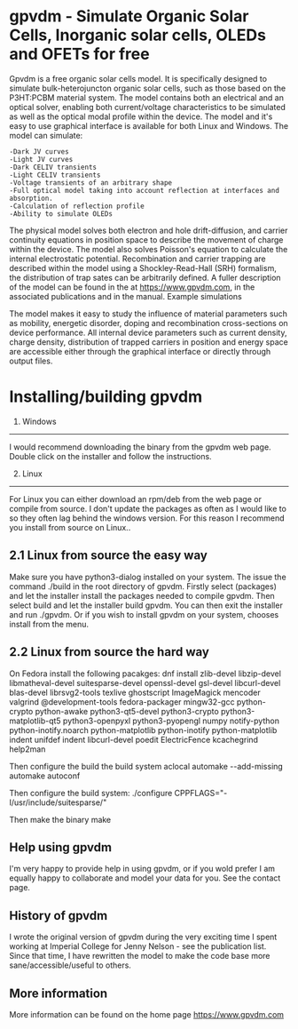gpvdm - Simulate Organic Solar Cells, Inorganic solar cells, OLEDs and OFETs for free
=====================================================================================

Gpvdm is a free organic solar cells model. It is specifically designed to 
simulate bulk-heterojuncton organic solar cells, such as those based on the 
P3HT:PCBM material system. The model contains both an electrical and an optical 
solver, enabling both current/voltage characteristics to be simulated as well 
as the optical modal profile within the device. The model and it's easy to use 
graphical interface is available for both Linux and Windows.
The model can simulate:

    -Dark JV curves
    -Light JV curves
    -Dark CELIV transients
    -Light CELIV transients
    -Voltage transients of an arbitrary shape
    -Full optical model taking into account reflection at interfaces and absorption.
    -Calculation of reflection profile
    -Ability to simulate OLEDs

The physical model solves both electron and hole drift-diffusion, and carrier 
continuity equations in position space to describe the movement of charge 
within the device. The model also solves Poisson's equation to calculate the 
internal electrostatic potential. Recombination and carrier trapping are 
described within the model using a Shockley-Read-Hall (SRH) formalism, the 
distribution of trap sates can be arbitrarily defined. A fuller description of 
the model can be found in the at https://www.gpvdm.com, in the associated
publications  and in the manual.
Example simulations

The model makes it easy to study the influence of material parameters such as 
mobility, energetic disorder, doping and recombination cross-sections on device 
performance. All internal device parameters such as current density, charge 
density, distribution of trapped carriers in position and energy space are 
accessible either through the graphical interface or directly through output 
files. 

Installing/building gpvdm
==============
1. Windows
----------

I would recommend downloading the binary from the gpvdm web page.  Double click on the installer and follow the instructions.

2. Linux
--------
For Linux you can either download an rpm/deb from the web page or compile from source.  I don't update the packages as often as I would like to so they often lag behind the windows version.  For this reason I recommend you install from source on Linux..

2.1 Linux from source the easy way
----------------------------------
Make sure you have python3-dialog installed on your system.  The issue the command ./build in the root directory of gpvdm.  Firstly select (packages) and let the installer install the packages needed to compile gpvdm.  Then select build and let the installer build gpvdm.  You can then exit the installer and run ./gpvdm.  Or if you wish to install gpvdm on your system, chooses install from the menu.

2.2 Linux from source the hard way
----------------------------------
On Fedora install the following pacakges:
dnf install zlib-devel libzip-devel libmatheval-devel suitesparse-devel openssl-devel gsl-devel libcurl-devel blas-devel librsvg2-tools texlive ghostscript ImageMagick mencoder valgrind @development-tools fedora-packager mingw32-gcc python-crypto python-awake python3-qt5-devel python3-crypto python3-matplotlib-qt5 python3-openpyxl python3-pyopengl numpy notify-python python-inotify.noarch python-matplotlib python-inotify python-matplotlib indent unifdef indent libcurl-devel poedit ElectricFence kcachegrind help2man

Then configure the build the build system
aclocal
automake --add-missing
automake
autoconf

Then configure the build system:
./configure CPPFLAGS="-I/usr/include/suitesparse/"

Then make the binary
make

Help using gpvdm
----------------
I'm very happy to provide help in using gpvdm, or if you wold prefer I am 
equally happy to collaborate and model your data for you. See the contact page.

History of gpvdm
----------------
I wrote the original version of gpvdm during the very exciting time I spent 
working at Imperial College for Jenny Nelson - see the publication list.  Since 
that time, I have rewritten the model to make the code base more 
sane/accessible/useful to others.

More information
----------------
More information can be found on the home page https://www.gpvdm.com

